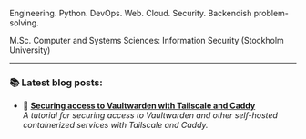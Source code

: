 Engineering. Python. DevOps. Web. Cloud. Security. Backendish problem-solving.

M.Sc. Computer and Systems Sciences: Information Security (Stockholm University)

---

### :books: **Latest blog posts:**
<!-- BLOG-POST-LIST:START -->
 - 💯 **[Securing access to Vaultwarden with Tailscale and Caddy](https://mijo.remotenode.io/posts/tailscale-caddy-docker/)**  
*A tutorial for securing access to Vaultwarden and other self-hosted containerized services with Tailscale and Caddy.*
<!-- BLOG-POST-LIST:END -->
